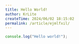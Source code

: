 ```yaml
---
title: Hello World!
author: KrLite
createTime: 2024/06/02 18:15:02
permalink: /article/ejmlfxil/
---
```


```typescript
console.log("Hello world!");
```
